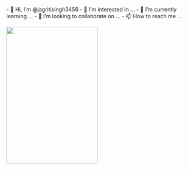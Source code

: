 <section>
  <div class="container">
    <div class="row">
      <div class="col-md-6">
        <p>- 👋 Hi, I’m @jagritisingh3456
         - 👀 I’m interested in ...
         - 🌱 I’m currently learning ...
         - 💞️ I’m looking to collaborate on ...
         - 📫 How to reach me ...
        </p>
      </div>
      <div class="col-md-6">
        <img width="240" height="360" src="https://camo.githubusercontent.com/97dace0413a314c53f364c50fedf0ae52966885822041ef2848398583e64a471/68747470733a2f2f64656d6f322e77706f70616c2e636f6d2f67616d69636f2f77702d636f6e74656e742f75706c6f6164732f323032332f31322f68315f696d672d332e706e67" alt="" data-canonical-src="https://demo2.wpopal.com/gamico/wp-content/uploads/2023/12/h1_img-3.png" style="max-width: 100%;">
      </div>
    </div>
  </div>
</section>

<!---
jagritisingh3456/jagritisingh3456 is a ✨ special ✨ repository because its `README.md` (this file) appears on your GitHub profile.
You can click the Preview link to take a look at your changes.
--->

